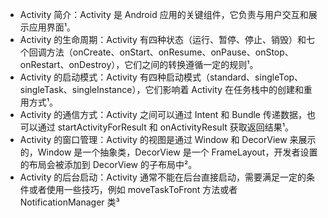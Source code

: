 - Activity 简介：Activity 是 Android 应用的关键组件，它负责与用户交互和展示应用界面¹。
- Activity 的生命周期：Activity 有四种状态（运行、暂停、停止、销毁）和七个回调方法（onCreate、onStart、onResume、onPause、onStop、onRestart、onDestroy），它们之间的转换遵循一定的规则¹。
- Activity 的启动模式：Activity 有四种启动模式（standard、singleTop、singleTask、singleInstance），它们影响着 Activity 在任务栈中的创建和重用方式¹。
- Activity 的通信方式：Activity 之间可以通过 Intent 和 Bundle 传递数据，也可以通过 startActivityForResult 和 onActivityResult 获取返回结果¹。
- Activity 的窗口管理：Activity 的视图是通过 Window 和 DecorView 来展示的，Window 是一个抽象类，DecorView 是一个 FrameLayout，开发者设置的布局会被添加到 DecorView 的子布局中²。
- Activity 的后台启动：Activity 通常不能在后台直接启动，需要满足一定的条件或者使用一些技巧，例如 moveTaskToFront 方法或者 NotificationManager 类³
